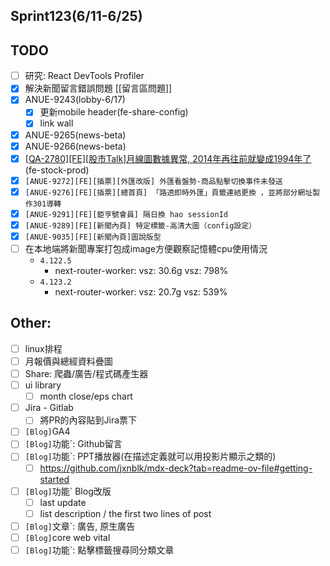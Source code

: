 ## Sprint123(6/11-6/25)

## TODO
* [ ] 研究: React DevTools Profiler
* [x]  解決新聞留言錯誤問題 [[留言區問題]]
* [x] ANUE-9243(lobby-6/17)
	* [x] 更新mobile header(fe-share-config)
	* [x] link wall
* [x] ANUE-9265(news-beta)
* [x] ANUE-9266(news-beta)
* [x] [[QA-2780][FE][股市Talk]月線圖數據異常, 2014年再往前就變成1994年了](https://gitlab.cnyes.cool/anue/frontend/fe-stock/-/merge_requests/708)(fe-stock-prod)
* [x] `[ANUE-9272][FE][插票][外匯改版] 外匯看盤勢-商品點擊切換事件未發送`
* [x] `[ANUE-9276][FE][插票][總首頁] 「路透即時外匯」頁籤連結更換 ，並將部分網址製作301導轉`
* [x] `[ANUE-9291][FE][鉅亨號會員] 隔日換 hao sessionId`
* [x] `[ANUE-9289][FE][新聞內頁] 特定標籤-高清大圖（config設定）`
* [x] `[ANUE-9035][FE][新聞內頁]圖說版型`
* [ ] 在本地端將新聞專案打包成image方便觀察記憶體cpu使用情況
	* `4.122.5` 
		* next-router-worker: vsz: 30.6g vsz: 798%
	* `4.123.2` 
		* next-router-worker: vsz: 20.7g vsz: 539%
##  Other:
* [ ] linux排程
* [ ] 月報價與總經資料疊圖
* [ ] Share: 爬蟲/廣告/程式碼產生器
* [ ] ui library
	* [ ] month close/eps chart
* [ ] Jira - Gitlab
	* [ ] 將PR的內容貼到Jira票下
* [ ] `[Blog]`GA4
* [ ] `[Blog]`功能`: Github留言
* [ ] `[Blog]`功能`: PPT播放器(在描述定義就可以用投影片顯示之類的)
	* [ ] https://github.com/jxnblk/mdx-deck?tab=readme-ov-file#getting-started
* [ ] `[Blog]`功能` Blog改版
	* [ ] last update
	* [ ] list description / the first two lines of post
* [ ] `[Blog]`文章`: 廣告, 原生廣告
* [ ] `[Blog]`core web vital
* [ ] `[Blog]`功能`: 點擊標籤搜尋同分類文章
